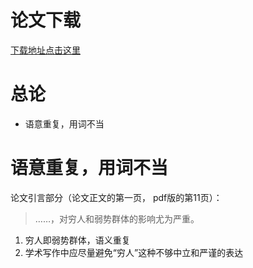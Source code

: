 # 论文下载
[下载地址点击这里](https://github.com/affogato-lab/thesis-bug-pasta/blob/main/_media/%E8%A1%8C%E4%B8%BA%E5%85%8D%E7%96%AB%E7%B3%BB%E7%BB%9F%E5%AF%B9%E7%94%B7%E6%80%A7%E5%8E%8C%E5%A5%B3%E5%80%BE%E5%90%91%E7%9A%84%E5%BD%B1%E5%93%8D%E5%8F%8A%E5%85%B6%E5%BF%83%E7%90%86%E6%9C%BA%E5%88%B6%E7%A0%94%E7%A9%B6_%E7%8E%8B%E9%9B%AF%E6%99%B6.pdf)

# 总论
- 语意重复，用词不当

# 语意重复，用词不当
论文引言部分（论文正文的第一页， pdf版的第11页）：
> ……，对穷人和弱势群体的影响尤为严重。

1. 穷人即弱势群体，语义重复
2. 学术写作中应尽量避免“穷人”这种不够中立和严谨的表达